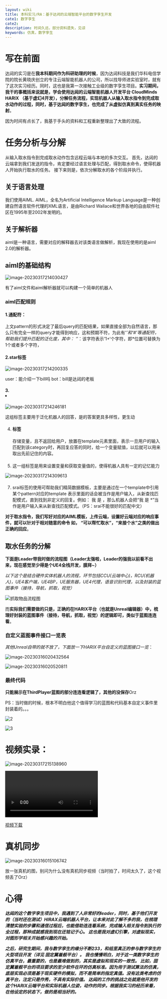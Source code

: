 ```yaml
---
layout: wiki
title: 本科实习/RA：基于达闼的云端智能平台的数字孪生开发
cate1: 数字孪生
cate2: 
description: 时间久远，部分资料遗失，见谅
keywords: 仿真，数字孪生
---
```












# 写在前面

达闼的实习是在**我本科期间作为科研助理的时候**，因为达闼科技是我们华科电信学院的院长黄晓庆创立的专注云端智能机器人的公司，所以找导师进实验室时，就有了这次实习经历。同时，这也是我第一次接触工业级的数字孪生项目。**实习期间，我干的事概括来说就是，学会使用达闼的云端智能机器人开发平台 CloudMinds HARIX （基于虚幻4开发），分解任务流程，实现机器人从输入取水指令到完成取水动作的过程，同时，基于达闼的数字孪生，也完成了从虚拟仿真到真实任务的映射**。



 因为时间有点长了，我基于手头的资料和工程重新整理出了大致的流程。



# 任务分析与分解



从输入取水指令到完成取水动作包含远程云端与本地的多次交互。 首先，达闼的云端拿到我们发送的指令，肯定要经过语言处理与匹配，得到取水命令，使得机器人开始执行取水的任务。 接下来则是，依次分解取水的各个阶段并执行。



## 关于语言处理



我们使用AIML. AIML，全名为Artificial Intelligence Markup Language是一种创建自然语言软件代理的XML语言，是由Richard Wallace和世界各地的自由软件社区在1995年至2002年发明的。
## 关于解析器
​	aiml是一种语言，需要对应的解释器去对该类语言做解析，我现在使用的是aiml 2.0的解析器。

## aiml的基础结构

![image-20230317214030427](https://github.com/U201613306/U201613306.github.io/raw/master/images/dadan/image-20230317214030427.png)



有了aiml文件和aiml解析器就可以构建一个简单的机器人

### aiml匹配规则
#### 1.通配符：
上文pattern的形式决定了最后query的匹配结果，如果直接全部为自然语言，那么只有完全一样的query才能得到响应，这和预期不符，为此有‘*’和‘#’等通配符，帮助我们提升匹配的泛化度，其中：
‘*’：该字符表示’1+‘个字符，即*位置可替换为1个或者多个字符， 

#### 2.star标签

![image-20230317214200335](https://github.com/U201613306/U201613306.github.io/raw/master/images/dadan/image-20230317214200335.png)



user：能介绍一下bill吗
bot：bill是达闼的老板

#### 3.<random> <li>

![image-20230317214246181](https://github.com/U201613306/U201613306.github.io/raw/master/images/dadan/image-20230317214246181.png)

这组标签主要用于泛化机器人的回答，是的答案更具多样性，更生动


4. #### <think>标签

	存储变量，且不返回给用户，放置在template元素里面，表示一旦用户的输入匹配到该category时，再回复应答的同时，给一个变量赋值，以后就可以用<get name=”topic”/>来取出先前记住的内容。
5. #### <set><get>

	这一组标签是用来设置变量和获取变量值的，使得机器人具有一定的记忆能力

![image-20230317214309613](https://github.com/U201613306/U201613306.github.io/raw/master/images/dadan/image-20230317214309613.png)








7. #### <srai>

	srai标签的使用可帮助我们精简数据模板，主要是通过在一个template中引用某个pattern对应的template
	表示<srai>里面的话会被当作是用户输入，从新查找匹配模式，直到找到非<srai>定义的回复。例如： 
<srai>我 是 <star/></srai>，那么机器人会把“我 是 *”当作是用户输入来从新查找匹配模式。（PS：srai不能很好的匹配中文）



**对于取水指令，我们写好对应的AIML模板，上传云端，设置好云端对应的响应事件，就可以针对于相对随意的命令 如， “可以帮忙取水”，“来接个水”之类的做出正确的回应**。



##  取水任务的分解



**下面是Leader带我时做的流程图（Leader太强啦，Leader的强我以前看不出来，现在感觉至少得是个UE4全栈开发，膜拜~）**



*以下这个是结合硬件实体机器人的流程，环节包括CCU(云端中心)，RCU(机器人)，UE4客户端，UE4BP，UE服务器，UE4代理，语音识别代理，以及封装的蓝图事件（接待，导航，抓取，视觉）*





![抓取物品流程图](https://github.com/U201613306/U201613306.github.io/raw/master/images/data/%E6%8A%93%E5%8F%96%E7%89%A9%E5%93%81%E6%B5%81%E7%A8%8B%E5%9B%BE.png)



而**实际我们需要做的只是，正确的在HARIX平台（也就是Unreal编辑器）中，梳理好封装的蓝图事件（接待，导航，抓取，视觉）的逻辑即可，类似于蓝图连连看**。



### 自定义蓝图事件接口一览表





*其他Unreal自带的就不放了，下面放一下HARIX平台自定义的蓝图接口一览*：



![image-20230316020432564](https://github.com/U201613306/U201613306.github.io/raw/master/images/data/image-20230316020432564.png)

![image-20230316020520811](https://github.com/U201613306/U201613306.github.io/raw/master/images/data/image-20230316020520811.png)





### 最终代码

**只能展示在ThirdPlayer蓝图的部分连连看逻辑了，其他的没保存**Orz

PS：当时做的时候，根本不明白他这个值得学习的蓝图和代码基本自定义事件里封装着的。。。









![2](https://github.com/U201613306/U201613306.github.io/raw/master/images/data/2.png)





![3](https://github.com/U201613306/U201613306.github.io/raw/master/images/data/3.png)







# 视频实录：





![image-20230317215138960](https://github.com/U201613306/U201613306.github.io/raw/master/images/dadan/image-20230317215138960.png)

<video src="https://github.com/U201613306/U201613306.github.io/raw/master/images/robot.mp4"></video>



[视频下载](https://github.com/U201613306/U201613306.github.io/raw/master/images/robot.mp4)









# 真机同步





![image-20230316015106742](https://github.com/U201613306/U201613306.github.io/raw/master/images/data/image-20230316015106742.png)

放一张真机的图，别问为什么没有真机同步视频（当时拍了，时间太久了，这个视频丢了Orz）







# 心得





  ***达闼的这个数字孪生项目中，我遇到了人非常好的leader，同时，基于他们开发的（当时还在测试）HIRAX云端机器人平台，让本来对此了解不多的我，在梳理清楚实验的步骤和通信过程后，也能借助连连看系统，完成输入相关指令到执行的全过程，那种成就感我到现在还铭记于心。 这也是我对虚幻引擎，对虚拟现实，对图形学相关开始感兴趣的开始。***

  ***之后，研究生期间，我与数字孪生的缘分不断233，和组里真正的参与数字孪生的大型项目开发（详见 固定翼着舰平台）。 我也慢慢明白，对于这一类数字孪生的仿真平台，最重要的，也是最难做到的，其实是虚拟和现实的一致性。 比如，固定翼着舰平台的项目要求的至少软件在环的仿真标准。因为用于测试算法的仿真，底层实现必须是基于现实硬件的模拟，而不是简单的指定真值。没有这类考虑的仿真平台，注定只是作秀，不具有实际价值。  达闼的工作的挑战之处就是他开发的这个HARIX云端平台和实际机器人位姿，动作的同步。根据我实习的经历来看，在他设定的状态下，做的是相当好的。***